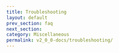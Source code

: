```yaml
---
title: Troubleshooting
layout: default
prev_section: faq
next_section:
category: Miscellaneous
permalink: v2_0_0-docs/troubleshooting/
---
```

